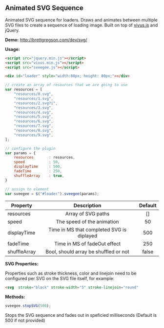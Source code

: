 ## Animated SVG Sequence

Animated SVG sequence for loaders. Draws and animates between multiple SVG files to create a sequence of loading image. Built on top of [vivus.js](https://github.com/maxwellito/vivus) and jQuery. 

**Demo:**
http://brettgregson.com/dev/svg/

**Usage:**

```html
<script src="jquery.min.js"></script>
<script src="vivus.min.js"></script>
<script src="sveegee.js"></script>
```

````html
<div id="loader" style="width:80px; height: 80px;"></div>
````

```javascript
// create an array of resources that we are going to use
var resources = [
	"resources/0.svg",
	"resources/1.svg",
	"resources/2.svg?i",
	"resources/3.svg",
	"resources/4.svg",
	"resources/5.svg",
	"resources/6.svg",			
	"resources/7.svg",
	"resources/8.svg",
	"resources/9.svg",
];

// configure the plugin
var params = {
	resources		: resources,
	speed			: 50,
	displayTime		: 500,
	fadeTime		: 250,
	shuffleArray	: true,
}

// assign to element
var sveegee = $("#loader").sveegee(params);
```

| Property        | Description | Default |
| ------------- |:-------------:|:-------------:|
| resources      | Array of SVG paths |[]|
| speed      | The speed of the animation       |50|
| displayTime | Time in MS that completed SVG is diplayed      |500|
| fadeTime      | Time in MS of fadeOut effect |250|
| shuffleArray      | Bool, should array be shuffled or not |false|

**SVG Properties:**

Properties such as stroke thickness, color and linejoin need to be configured per SVG on the SVG file itself, for example:
```html
<svg  stroke="black" stroke-width="5" stroke-linejoin="round"
```

**Methods:**

```javascript
sveegee.stopSVG(500);
```

Stops the SVG sequence and fades out in speficied milliseconds (Default is 500 if not provided)

